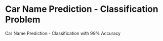 # Car Name Prediction - Classification Problem
Car Name Prediction - Classification with 99% Accuracy

